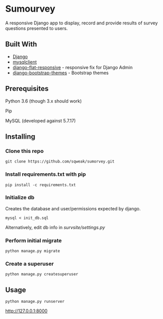 # Sumourvey

A responsive Django app to display, record and provide results of survey questions presented to users.

## Built With

* [Django](http://www.djangoproject.com/) 
* [mysqlclient](https://github.com/PyMySQL/mysqlclient-python)
* [django-flat-responsive](https://github.com/elky/django-flat-responsive) - responsive fix for Django Admin
* [django-bootstrap-themes](https://github.com/no-dice/django-bootstrap-themes) - Bootstrap themes

## Prerequisites

Python 3.6 (though 3.x should work)

Pip

MySQL (developed against 5.7.17)

## Installing

### Clone this repo
```
git clone https://github.com/sqweak/sumorvey.git
```

### Install requirements.txt with pip
```
pip install -c requirements.txt
```
### Initialize db
Creates the database and user/permissions expected by django. 
```
mysql < init_db.sql
```
Alternatively, edit db info in *survsite/settings.py* 

### Perform initial migrate

```
python manage.py migrate
```

### Create a superuser
```
python manage.py createsuperuser
```

## Usage
```
python manage.py runserver
```

http://127.0.0.1:8000

